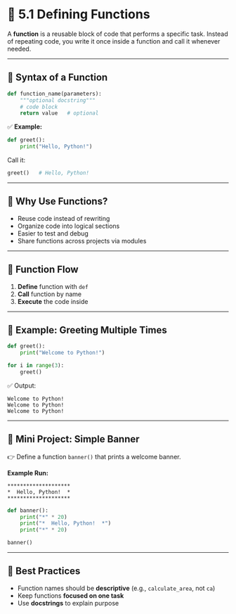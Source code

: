 # 📝 5.1 Defining Functions

A **function** is a reusable block of code that performs a specific task.
Instead of repeating code, you write it once inside a function and call it whenever needed.

---

## 🔧 Syntax of a Function

```python
def function_name(parameters):
    """optional docstring"""
    # code block
    return value   # optional
```

✅ **Example:**

```python
def greet():
    print("Hello, Python!")
```

Call it:

```python
greet()   # Hello, Python!
```

---

## 📌 Why Use Functions?

* Reuse code instead of rewriting
* Organize code into logical sections
* Easier to test and debug
* Share functions across projects via modules

---

## 🔄 Function Flow

1. **Define** function with `def`
2. **Call** function by name
3. **Execute** the code inside

---

## 🧪 Example: Greeting Multiple Times

```python
def greet():
    print("Welcome to Python!")

for i in range(3):
    greet()
```

✅ Output:

```text
Welcome to Python!
Welcome to Python!
Welcome to Python!
```

---

## 🎯 Mini Project: Simple Banner

👉 Define a function `banner()` that prints a welcome banner.

**Example Run:**

```text
********************
*  Hello, Python!  *
********************
```

```python
def banner():
    print("*" * 20)
    print("*  Hello, Python!  *")
    print("*" * 20)

banner()
```

---

## 🧠 Best Practices

* Function names should be **descriptive** (e.g., `calculate_area`, not `ca`)
* Keep functions **focused on one task**
* Use **docstrings** to explain purpose
